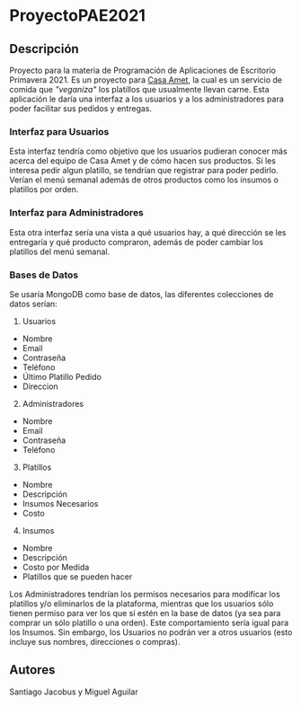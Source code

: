 # ProyectoPAE2021

## Descripción

Proyecto para la materia de Programación de Aplicaciones de Escritorio Primavera 2021. Es un proyecto para [Casa Amet](https://www.instagram.com/amet.gdl/?hl=en), la cual es un servicio de comida que _"veganiza"_ los platillos que usualmente llevan carne. Esta aplicación le daría una interfaz a los usuarios y a los administradores para poder facilitar sus pedidos y entregas.

### Interfaz para Usuarios

Esta interfaz tendría como objetivo que los usuarios pudieran conocer más acerca del equipo de Casa Amet y de cómo hacen sus productos. Si les interesa pedir algun platillo, se tendrían que registrar para poder pedirlo. Verían el menú semanal además de otros productos como los insumos o platillos por orden.

### Interfaz para Administradores

Esta otra interfaz sería una vista a qué usuarios hay, a qué dirección se les entregaría y qué producto compraron, además de poder cambiar los platillos del menú semanal.

### Bases de Datos

Se usaría MongoDB como base de datos, las diferentes colecciones de datos serían:

1. Usuarios
  - Nombre
  - Email
  - Contraseña
  - Teléfono
  - Último Platillo Pedido
  - Direccion
2. Administradores
  - Nombre
  - Email
  - Contraseña
  - Teléfono
3. Platillos
  - Nombre
  - Descripción
  - Insumos Necesarios
  - Costo
4. Insumos
  - Nombre
  - Descripción
  - Costo por Medida
  - Platillos que se pueden hacer

Los Administradores tendrían los permisos necesarios para modificar los platillos y/o eliminarlos de la plataforma, mientras que los usuarios sólo tienen permiso para ver los que sí estén en la base de datos (ya sea para comprar un sólo platillo o una orden). Este comportamiento sería igual para los Insumos. Sin embargo, los Usuarios no podrán ver a otros usuarios (esto incluye sus nombres, direcciones o compras).

## Autores

Santiago Jacobus y Miguel Aguilar
